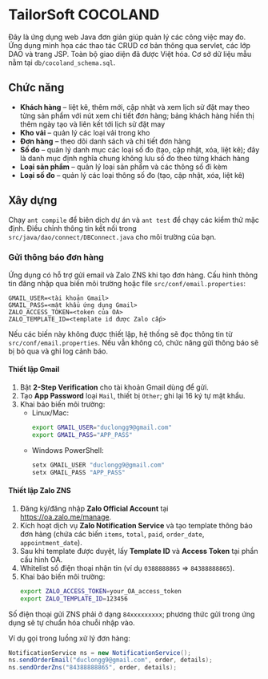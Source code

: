 # TailorSoft COCOLAND

Đây là ứng dụng web Java đơn giản giúp quản lý các công việc may đo. Ứng dụng minh họa các thao tác CRUD cơ bản thông qua servlet, các lớp DAO và trang JSP. Toàn bộ giao diện đã được Việt hóa. Cơ sở dữ liệu mẫu nằm tại `db/cocoland_schema.sql`.

## Chức năng
- **Khách hàng** – liệt kê, thêm mới, cập nhật và xem lịch sử đặt may theo từng sản phẩm với nút xem chi tiết đơn hàng; bảng khách hàng hiển thị thêm ngày tạo và liên kết tới lịch sử đặt may
- **Kho vải** – quản lý các loại vải trong kho
- **Đơn hàng** – theo dõi danh sách và chi tiết đơn hàng
- **Số đo** – quản lý danh mục các loại số đo (tạo, cập nhật, xóa, liệt kê); đây là danh mục định nghĩa chung không lưu số đo theo từng khách hàng
- **Loại sản phẩm** – quản lý loại sản phẩm và các thông số đi kèm
- **Loại số đo** – quản lý các loại thông số đo (tạo, cập nhật, xóa, liệt kê)

## Xây dựng
Chạy `ant compile` để biên dịch dự án và `ant test` để chạy các kiểm thử mặc định. Điều chỉnh thông tin kết nối trong `src/java/dao/connect/DBConnect.java` cho môi trường của bạn.

### Gửi thông báo đơn hàng
Ứng dụng có hỗ trợ gửi email và Zalo ZNS khi tạo đơn hàng. Cấu hình thông tin đăng nhập qua biến môi trường hoặc file `src/conf/email.properties`:

```
GMAIL_USER=<tài khoản Gmail>
GMAIL_PASS=<mật khẩu ứng dụng Gmail>
ZALO_ACCESS_TOKEN=<token của OA>
ZALO_TEMPLATE_ID=<template id được Zalo cấp>
```

Nếu các biến này không được thiết lập, hệ thống sẽ đọc thông tin từ `src/conf/email.properties`. Nếu vẫn không có, chức năng gửi thông báo sẽ bị bỏ qua và ghi log cảnh báo.

#### Thiết lập Gmail
1. Bật **2-Step Verification** cho tài khoản Gmail dùng để gửi.
2. Tạo **App Password** loại `Mail`, thiết bị `Other`; ghi lại 16 ký tự mật khẩu.
3. Khai báo biến môi trường:
   - Linux/Mac:
     ```bash
     export GMAIL_USER="duclongg9@gmail.com"
     export GMAIL_PASS="APP_PASS"
     ```
   - Windows PowerShell:
     ```powershell
     setx GMAIL_USER "duclongg9@gmail.com"
     setx GMAIL_PASS "APP_PASS"
     ```

#### Thiết lập Zalo ZNS
1. Đăng ký/đăng nhập **Zalo Official Account** tại https://oa.zalo.me/manage.
2. Kích hoạt dịch vụ **Zalo Notification Service** và tạo template thông báo đơn hàng (chứa các biến `items`, `total`, `paid`, `order_date`, `appointment_date`).
3. Sau khi template được duyệt, lấy **Template ID** và **Access Token** tại phần cấu hình OA.
4. Whitelist số điện thoại nhận tin (ví dụ `0388888865` ⇒ `84388888865`).
5. Khai báo biến môi trường:
   ```bash
   export ZALO_ACCESS_TOKEN=your_OA_access_token
   export ZALO_TEMPLATE_ID=123456
   ```

Số điện thoại gửi ZNS phải ở dạng `84xxxxxxxxx`; phương thức gửi trong ứng dụng sẽ tự chuẩn hóa chuỗi nhập vào.

Ví dụ gọi trong luồng xử lý đơn hàng:
```java
NotificationService ns = new NotificationService();
ns.sendOrderEmail("duclongg9@gmail.com", order, details);
ns.sendOrderZns("84388888865", order, details);
```

